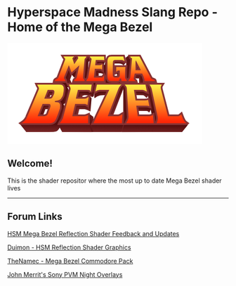 # Hyperspace Madness Slang Repo - Home of the Mega Bezel

[![MegaBezelLogo](/MegaBezelLogo.png)](https://forums.libretro.com/t/hsm-mega-bezel-reflection-shader-feedback-and-updates/25512)


## Welcome! 
This is the shader repositor where the most up to date Mega Bezel shader lives

------------------
## Forum Links

[HSM Mega Bezel Reflection Shader Feedback and Updates](https://forums.libretro.com/t/hsm-mega-bezel-reflection-shader-feedback-and-updates/25512)

[Duimon - HSM Reflection Shader Graphics](https://forums.libretro.com/t/duimon-hsm-reflection-shader-graphics-feedback-and-updates/28146)


[TheNamec - Mega Bezel Commodore Pack](https://forums.libretro.com/t/thenamec-mega-bezel-commodore-pack-announcement/31523)

[John Merrit's Sony PVM Night Overlays](https://forums.libretro.com/t/my-1440p-sony-pvm-night-overlays/30846)
